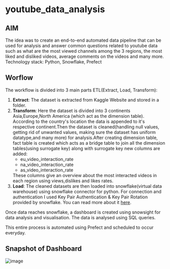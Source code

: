 # youtube_data_analysis
## AIM
The idea was to create an end-to-end automated data pipeline that can be used for analysis and answer common questions related to youtube data such as what are the most viewed channels among the 3 regions, the most liked and disliked videos, average comments on the videos and many more.
Technology stack: Python, Snowflake, Prefect

## Worflow
The workflow is divided into 3 main parts ETL(Extract, Load, Transform):
<ol>
<li><b>Extract</b>: The dataset is extracted from Kaggle Website and stored in a folder.</li>

<li><b>Transform</b>: Here the dataset is divided into 3 continents Asia,Europe,North America (which act as the dimension table).
According to the country's location the data is appended to it's respective continent.Then the dataset is cleaned(handling null values, getting rid of unwanted values, making sure the dataset has uniform datatype,and many more) for analysis.After creating dimension table, fact table is created which acts as a bridge table to join all the dimension tables(using surrogate key) along with surrogate key new columns are added:
<ul>
<li>eu_video_interaction_rate</li>
<li>na_video_interaction_rate</li> 
<li>as_video_interaction_rate</li>
</ul>
These columns give an overview about the most interacted videos in each region using views,dislikes and likes rates.</li>

<li><b>Load</b>: The cleaned datasets are then loaded into snowflake(virtual data warehouse) using snowflake connector for python. For connection and authentication I used Key Pair Authentication & Key Pair Rotation provided by snowflake. You can read more about it <a href='https://docs.snowflake.com/en/user-guide/key-pair-auth.html'>here</a>.</li>
</ol>

<p>Once data reaches snowflake, a dashboard is created using snowsight for data analysis and visualisation. The data is analysed using SQL queries.</p>
<p> This entire process is automated using Prefect and scheduled to occur everyday.</p>

## Snapshot of Dashboard

![image](https://user-images.githubusercontent.com/53776611/182353937-4ff61eba-bed9-4761-bbac-49f8f7433057.png)
